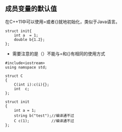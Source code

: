 ## 成员变量的默认值
在C++11中可以使用=或者{}就地初始化，类似于Java语言。
```
struct init{
    int a  = 1;
    double b{1.2};
};
```

* 需要注意的是（）不能与=和{}有相同的使用方式
```
#include<iostream>
using namspace std;

struct C
{
    C(int i):c(i){};
    int  c;
};

struct init
{
    int a = 1;
    string b("test");//编译通不过
    C c(1);          //编译通不过
};
```
